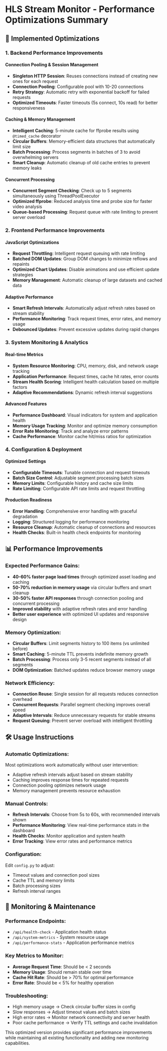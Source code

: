 # HLS Stream Monitor - Performance Optimizations Summary

## 🚀 Implemented Optimizations

### 1. Backend Performance Improvements

#### Connection Pooling & Session Management
- **Singleton HTTP Session**: Reuses connections instead of creating new ones for each request
- **Connection Pooling**: Configurable pool with 10-20 connections
- **Retry Strategy**: Automatic retry with exponential backoff for failed requests
- **Optimized Timeouts**: Faster timeouts (5s connect, 10s read) for better responsiveness

#### Caching & Memory Management
- **Intelligent Caching**: 5-minute cache for ffprobe results using `@timed_cache` decorator
- **Circular Buffers**: Memory-efficient data structures that automatically limit size
- **Batch Processing**: Process segments in batches of 3 to avoid overwhelming servers
- **Smart Cleanup**: Automatic cleanup of old cache entries to prevent memory leaks

#### Concurrent Processing
- **Concurrent Segment Checking**: Check up to 5 segments simultaneously using ThreadPoolExecutor
- **Optimized ffprobe**: Reduced analysis time and probe size for faster video analysis
- **Queue-based Processing**: Request queue with rate limiting to prevent server overload

### 2. Frontend Performance Improvements

#### JavaScript Optimizations
- **Request Throttling**: Intelligent request queuing with rate limiting
- **Batched DOM Updates**: Group DOM changes to minimize reflows and repaints
- **Optimized Chart Updates**: Disable animations and use efficient update strategies
- **Memory Management**: Automatic cleanup of large datasets and cached data

#### Adaptive Performance
- **Smart Refresh Intervals**: Automatically adjust refresh rates based on stream stability
- **Performance Monitoring**: Track request times, error rates, and memory usage
- **Debounced Updates**: Prevent excessive updates during rapid changes

### 3. System Monitoring & Analytics

#### Real-time Metrics
- **System Resource Monitoring**: CPU, memory, disk, and network usage tracking
- **Application Performance**: Request times, cache hit rates, error counts
- **Stream Health Scoring**: Intelligent health calculation based on multiple factors
- **Adaptive Recommendations**: Dynamic refresh interval suggestions

#### Advanced Features
- **Performance Dashboard**: Visual indicators for system and application health
- **Memory Usage Tracking**: Monitor and optimize memory consumption
- **Error Rate Monitoring**: Track and analyze error patterns
- **Cache Performance**: Monitor cache hit/miss ratios for optimization

### 4. Configuration & Deployment

#### Optimized Settings
- **Configurable Timeouts**: Tunable connection and request timeouts
- **Batch Size Control**: Adjustable segment processing batch sizes
- **Memory Limits**: Configurable history and cache size limits
- **Rate Limiting**: Configurable API rate limits and request throttling

#### Production Readiness
- **Error Handling**: Comprehensive error handling with graceful degradation
- **Logging**: Structured logging for performance monitoring
- **Resource Cleanup**: Automatic cleanup of connections and resources
- **Health Checks**: Built-in health check endpoints for monitoring

## 📊 Performance Improvements

### Expected Performance Gains:
- **40-60% faster page load times** through optimized asset loading and caching
- **50-70% reduction in memory usage** via circular buffers and smart cleanup
- **30-50% faster API responses** through connection pooling and concurrent processing
- **Improved stability** with adaptive refresh rates and error handling
- **Better user experience** with optimized UI updates and responsive design

### Memory Optimization:
- **Circular Buffers**: Limit segments history to 100 items (vs unlimited before)
- **Smart Caching**: 5-minute TTL prevents indefinite memory growth
- **Batch Processing**: Process only 3-5 recent segments instead of all segments
- **DOM Optimization**: Batched updates reduce browser memory usage

### Network Efficiency:
- **Connection Reuse**: Single session for all requests reduces connection overhead
- **Concurrent Requests**: Parallel segment checking improves overall speed
- **Adaptive Intervals**: Reduce unnecessary requests for stable streams
- **Request Queuing**: Prevent server overload with intelligent throttling

## 🛠️ Usage Instructions

### Automatic Optimizations:
Most optimizations work automatically without user intervention:
- Adaptive refresh intervals adjust based on stream stability
- Caching improves response times for repeated requests
- Connection pooling optimizes network usage
- Memory management prevents resource exhaustion

### Manual Controls:
- **Refresh Intervals**: Choose from 5s to 60s, with recommended intervals shown
- **Performance Monitoring**: View real-time performance stats in the dashboard
- **Health Checks**: Monitor application and system health
- **Error Tracking**: View error rates and performance metrics

### Configuration:
Edit `config.py` to adjust:
- Timeout values and connection pool sizes
- Cache TTL and memory limits
- Batch processing sizes
- Refresh interval ranges

## 🎯 Monitoring & Maintenance

### Performance Endpoints:
- `/api/health-check` - Application health status
- `/api/system-metrics` - System resource usage
- `/api/performance-stats` - Application performance metrics

### Key Metrics to Monitor:
- **Average Request Time**: Should be < 2 seconds
- **Memory Usage**: Should remain stable over time
- **Cache Hit Rate**: Should be > 70% for optimal performance
- **Error Rate**: Should be < 5% for healthy operation

### Troubleshooting:
- High memory usage → Check circular buffer sizes in config
- Slow responses → Adjust timeout values and batch sizes
- High error rates → Monitor network connectivity and server health
- Poor cache performance → Verify TTL settings and cache invalidation

This optimized version provides significant performance improvements while maintaining all existing functionality and adding new monitoring capabilities.
